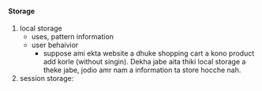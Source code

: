 #### Storage
1. local storage
    - uses, pattern information
    - user behaivior
        - suppose ami ekta website a dhuke shopping cart a kono product add korle (without singin). Dekha jabe aita thiki local storage a theke jabe, jodio amr nam a information ta store hocche nah.
2. session storage: